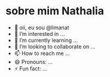 # sobre mim **Nathalia**
- 👋 oii, eu sou @limanat
- 👀 I’m interested in ...
- 🌱 I’m currently learning ...
- 💞️ I’m looking to collaborate on ...
- 📫 How to reach me ...
- 😄 Pronouns: ...
- ⚡ Fun fact: ...

<!---
limanatt/limanatt is a ✨ special ✨ repository because its `README.md` (this file) appears on your GitHub profile.
You can click the Preview link to take a look at your changes.
--->
